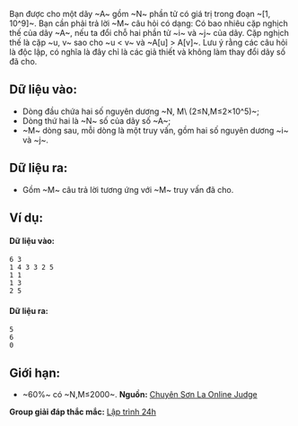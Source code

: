 Bạn được cho một dãy ~A~ gồm ~N~ phần tử có giá trị trong đoạn ~[1, 10^9]~. Bạn cần phải trả lời ~M~ câu hỏi có dạng: Có bao nhiêu cặp nghịch thế của dãy ~A~, nếu ta đổi chỗ hai phần tử ~i~ và ~j~ của dãy. Cặp nghịch thế là cặp ~u, v~ sao cho ~u < v~ và ~A[u] > A[v]~. Lưu ý rằng các câu hỏi là độc lập, có nghĩa là đây chỉ là các giả thiết và không làm thay đổi dãy số đã cho.

## Dữ liệu vào:
- Dòng đầu chứa hai số nguyên dương ~N, M\ (2≤N,M≤2×10^5)~;
- Dòng thứ hai là ~N~ số của dãy số ~A~;
- ~M~ dòng sau, mỗi dòng là một truy vấn, gồm hai số nguyên dương ~i~ và ~j~.

## Dữ liệu ra:
- Gồm ~M~ câu trả lời tương ứng với ~M~ truy vấn đã cho.

## Ví dụ:
#### Dữ liệu vào:
```
6 3
1 4 3 3 2 5
1 1
1 3
2 5
```

#### Dữ liệu ra:
```
5
6
0
```

## Giới hạn:
- ~60\%~ có ~N,M≤2000~.
**Nguồn:** [Chuyên Sơn La Online Judge](http://csloj.ddns.net/)

**Group giải đáp thắc mắc:** [Lập trình 24h](https://www.facebook.com/groups/1386904321519984)